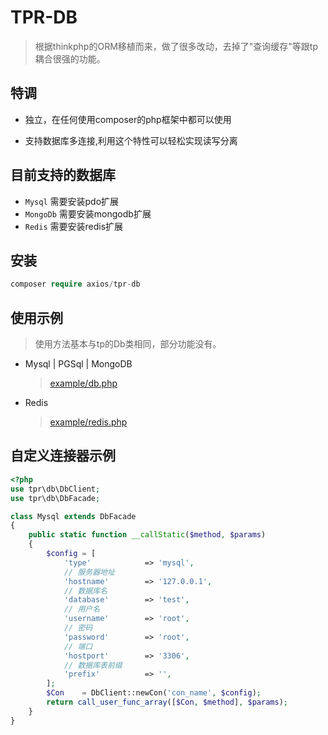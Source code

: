 # TPR-DB
> 根据thinkphp的ORM移植而来，做了很多改动，去掉了"查询缓存"等跟tp耦合很强的功能。

## 特调
- 独立，在任何使用composer的php框架中都可以使用

- 支持数据库多连接,利用这个特性可以轻松实现读写分离

## 目前支持的数据库

* `Mysql`   需要安装pdo扩展
* `MongoDb`  需要安装mongodb扩展
* `Redis`  需要安装redis扩展

## 安装

``` php
composer require axios/tpr-db
```

## 使用示例

> 使用方法基本与tp的Db类相同，部分功能没有。

- Mysql | PGSql | MongoDB

  > [example/db.php](https://github.com/AxiosCros/tpr-db/blob/master/example/db.php)

- Redis

  > [example/redis.php](https://github.com/AxiosCros/tpr-db/blob/master/example/redis.php)

## 自定义连接器示例
``` php
<?php
use tpr\db\DbClient;
use tpr\db\DbFacade;

class Mysql extends DbFacade
{
    public static function __callStatic($method, $params)
    {
        $config = [
            'type'            => 'mysql',
            // 服务器地址
            'hostname'        => '127.0.0.1',
            // 数据库名
            'database'        => 'test',
            // 用户名
            'username'        => 'root',
            // 密码
            'password'        => 'root',
            // 端口
            'hostport'        => '3306',
            // 数据库表前缀
            'prefix'          => '',
        ];
        $Con    = DbClient::newCon('con_name', $config);
        return call_user_func_array([$Con, $method], $params);
    }
}
```